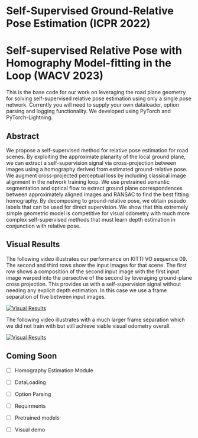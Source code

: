 # Self-Supervised Ground-Relative Pose Estimation (ICPR 2022)
# Self-supervised Relative Pose with Homography Model-fitting in the Loop (WACV 2023)

This is the base code for our work on leveraging the road plane geometry
for solving self-supervised relative pose estimation using only a single
pose network. Currently you will need to supply your own dataloader, option 
parsing and logging functionality. We developed using PyTorch and PyTorch-Lightning.

## Abstract

We propose a self-supervised method for relative pose estimation for road scenes. By exploiting the approximate planarity of the local ground plane, we can extract a self-supervision signal via cross-projection between images using a homography derived from estimated ground-relative pose. We augment cross-projected perceptual loss by including classical image alignment in the network training loop. We use pretrained semantic segmentation and optical flow to extract ground plane correspondences between approximately aligned images and RANSAC to find the best fitting homography. By decomposing to ground-relative pose, we obtain pseudo labels that can be used for direct supervision. We show that this extremely simple geometric model is competitive for visual odometry with much more complex self-supervised methods that must learn depth estimation in conjunction with relative pose.

## Visual Results

The following video illustrates our performance on KITTI VO sequence 09. The second and third rows show the input images for that scene. The first row shows a composition of the second input image with the first input image warped into the persective of the second by leveraging ground-plane cross projection. This provides us with a self-supervision signal without needing any explicit depth estimation. In this case we use a frame separation of five between input images.

[![Visual Results](https://img.youtube.com/vi/VrLbDH8LTFc/0.jpg)](https://www.youtube.com/watch?v=VrLbDH8LTFc)

The following video illustrates with a much larger frame separation which we did not train with but still achieve viable visual odometry overall.

[![Visual Results](https://img.youtube.com/vi/DtA6ll8NtSg/0.jpg)](https://www.youtube.com/watch?v=DtA6ll8NtSg)

## Coming Soon

- [ ] Homography Estimation Module
- [ ] DataLoading
- [ ] Option Parsing
- [ ] Requirments
- [ ] Pretrained models
- [ ] Visual demo


